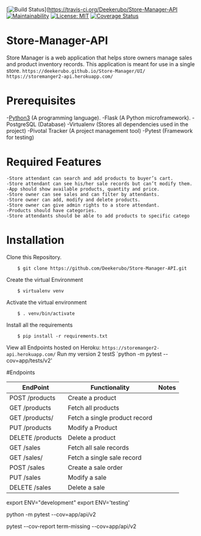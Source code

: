 [![Build Status](https://travis-ci.org/Deekerubo/Store-Manager-API.svg?branch=develop)](https://travis-ci.org/Deekerubo/Store-Manager-API
[![Maintainability](https://api.codeclimate.com/v1/badges/b856b0a4882e0f62f42b/maintainability)](https://codeclimate.com/github/Deekerubo/Store-Manager-API/maintainability)
[![License: MIT](https://img.shields.io/badge/License-MIT-yellow.svg)](https://opensource.org/licenses/MIT)
[![Coverage Status](https://coveralls.io/repos/github/Deekerubo/Store-Manager-API/badge.svg?branch=ch-add-readMe-161500877)](https://coveralls.io/github/Deekerubo/Store-Manager-API?branch=ch-add-readMe-161500877)

# Store-Manager-API
Store Manager is a web application that helps store owners manage sales and product inventory records. This application is meant for use in a single store.
`https://deekerubo.github.io/Store-Manager/UI/`
`https://storemanger2-api.herokuapp.com/`

# Prerequisites
-[Python3](https://www.python.org/) (A programming language).
-Flask (A Python microframework).
-PostgreSQL (Database)
-Virtualenv (Stores all dependencies used in the project)
-Pivotal Tracker (A project management tool)
-Pytest (Framework for testing)

# Required Features
```
-Store attendant can search and add products to buyer’s cart.
-Store attendant can see his/her sale records but can’t modify them.
-App should show available products, quantity and price.
-Store owner can see sales and can filter by attendants.
-Store owner can add, modify and delete products.
-Store owner can give admin rights to a store attendant.
-Products should have categories.
-Store attendants should be able to add products to specific catego
```
# Installation
Clone this Repository.
```
    $ git clone https://github.com/Deekerubo/Store-Manager-API.git
```
Create the virtual Environment
```
    $ virtualenv venv
```
Activate the virtual environment
```
    $ . venv/bin/activate
```
Install all the requirements
```
    $ pip install -r requirements.txt
```
View all Endpoints hosted on Heroku:
    `https://storemanger2-api.herokuapp.com/`
Run my version 2 testS
`python -m pytest --cov=app/tests/v2'

#Endpoints

EndPoint | Functionality | Notes
---------|---------------|-------
POST /products | Create a product|
GET /products | Fetch all products | 
GET /products/<productId> | Fetch a single product record|
PUT /products | Modify a Product|
DELETE /products | Delete a product|
GET /sales|  Fetch all sale records| 
GET /sales/<saleId> | Fetch a single sale record|
POST /sales | Create a sale order|
PUT /sales | Modify a sale|
DELETE /sales | Delete a sale|



export ENV="development"
export ENV='testing'

python -m pytest --cov=app/api/v2

pytest --cov-report term-missing --cov=app/api/v2